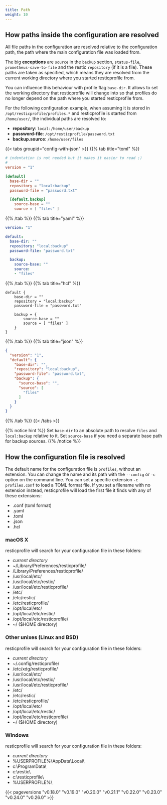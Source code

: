 ```yaml
---
title: Path
weight: 10
---
```


## How paths inside the configuration are resolved

All file paths in the configuration are resolved relative to the configuration path, the path where 
the main configuration file was loaded from. 

The big **exceptions** are `source` in the `backup` section, `status-file`, `prometheus-save-to-file` and the 
restic `repository` (if it is a file). These paths are taken as specified, which means they are resolved 
from the current working directory where you started resticprofile from. 

You can influence this behaviour with profile flag `base-dir`. It allows to set the working directory 
that resticprofile will change into so that profiles do no longer depend on the path where you started 
resticprofile from.

For the following configuration example, when assuming it is stored in `/opt/resticprofile/profiles.*` and 
resticprofile is started from `/home/user/`, the individual paths are resolved to:
* **repository**: `local:/home/user/backup`
* **password-file**: `/opt/resticprofile/password.txt`
* **backup.source**: `/home/user/files`


{{< tabs groupid="config-with-json" >}}
{{% tab title="toml" %}}

```toml
# indentation is not needed but it makes it easier to read ;)
#
version = "1"

[default]
  base-dir = ""
  repository = "local:backup"
  password-file = "password.txt"

  [default.backup]
    source-base = ""
    source = [ "files" ]
```

{{% /tab %}}
{{% tab title="yaml" %}}

```yaml
version: "1"

default:
  base-dir: ""
  repository: "local:backup"
  password-file: "password.txt"

  backup:
    source-base: ""
    source:
    - "files"
```

{{% /tab %}}
{{% tab title="hcl" %}}

```hcl
default {
    base-dir = ""
    repository = "local:backup"
    password-file = "password.txt"

    backup = {
        source-base = ""
        source = [ "files" ]
    }
}
```

{{% /tab %}}
{{% tab title="json" %}}

```json
{
  "version": "1",
  "default": {
    "base-dir": "",
    "repository": "local:backup",
    "password-file": "password.txt",
    "backup": {
      "source-base": "",
      "source": [
        "files"
      ]
    }
  }
}
```

{{% /tab %}}
{{< /tabs >}}

{{% notice hint %}}
Set `base-dir` to an absolute path to resolve `files` and `local:backup` relative to it.
Set `source-base` if you need a separate base path for backup sources.
{{% /notice %}}

## How the configuration file is resolved

The default name for the configuration file is `profiles`, without an extension.
You can change the name and its path with the `--config` or `-c` option on the command line.
You can set a specific extension `-c profiles.conf` to load a TOML format file.
If you set a filename with no extension instead, resticprofile will load the first file it finds with any of these extensions:
- .conf (toml format)
- .yaml
- .toml
- .json
- .hcl

### macOS X

resticprofile will search for your configuration file in these folders:
- _current directory_
- ~/Library/Preferences/resticprofile/
- /Library/Preferences/resticprofile/
- /usr/local/etc/
- /usr/local/etc/restic/
- /usr/local/etc/resticprofile/
- /etc/
- /etc/restic/
- /etc/resticprofile/
- /opt/local/etc/
- /opt/local/etc/restic/
- /opt/local/etc/resticprofile/
- ~/ ($HOME directory)

### Other unixes (Linux and BSD)

resticprofile will search for your configuration file in these folders:
- _current directory_
- ~/.config/resticprofile/
- /etc/xdg/resticprofile/
- /usr/local/etc/
- /usr/local/etc/restic/
- /usr/local/etc/resticprofile/
- /etc/
- /etc/restic/
- /etc/resticprofile/
- /opt/local/etc/
- /opt/local/etc/restic/
- /opt/local/etc/resticprofile/
- ~/ ($HOME directory)

### Windows

resticprofile will search for your configuration file in these folders:
- _current directory_
- %USERPROFILE%\AppData\Local\
- c:\ProgramData\
- c:\restic\
- c:\resticprofile\
- %USERPROFILE%\

{{< pageversions "v0.18.0" "v0.19.0" "v0.20.0" "v0.21.1" "v0.22.0" "v0.23.0" "v0.24.0" "v0.26.0" >}}
